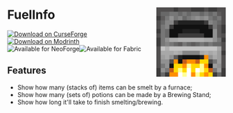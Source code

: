 # FuelInfo <img src="https://github.com/Luligabi1/FuelInfo/blob/1.20.4/fabric/src/main/resources/assets/fuelinfo/icon.png" align="right" width="160"/>

[![Download on CurseForge](https://imgur.com/wIslPUC.png)](https://www.curseforge.com/minecraft/mc-mods/fuel-info)[![Download on Modrinth](https://imgur.com/nDUrOfm.png)](https://modrinth.com/mod/fuel-info)<br/>
![Available for NeoForge](https://imgur.com/9luM7o6.png)![Available for Fabric](https://imgur.com/5kWEOIp.png)

## Features

- Show how many (stacks of) items can be smelt by a furnace;
- Show how many (sets of) potions can be made by a Brewing Stand;
- Show how long it'll take to finish smelting/brewing.
